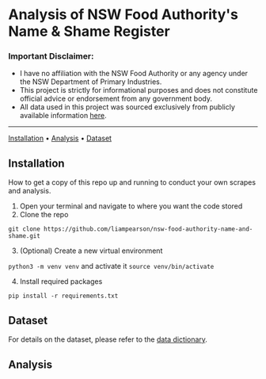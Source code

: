# Analysis of NSW Food Authority's Name & Shame Register
### Important Disclaimer:

* I have no affiliation with the NSW Food Authority or any agency under the NSW Department of Primary Industries.
* This project is strictly for informational purposes and does not constitute official advice or endorsement from any government body.
* All data used in this project was sourced exclusively from publicly available information [here](https://www.foodauthority.nsw.gov.au/offences).
---
[Installation](https://github.com/liampearson/nsw-food-authority-name-and-shame/blob/main/README.md#installation) • [Analysis](https://github.com/liampearson/nsw-food-authority-name-and-shame/blob/main/README.md#analysis) • [Dataset](https://github.com/liampearson/nsw-food-authority-name-and-shame/tree/main?tab=readme-ov-file#dataset)


## Installation
How to get a copy of this repo up and running to conduct your own scrapes and analysis.

1. Open your terminal and navigate to where you want the code stored
2. Clone the repo
   
`git clone https://github.com/liampearson/nsw-food-authority-name-and-shame.git`

3. (Optional) Create a new virtual environment
   
`python3 -m venv venv`  and activate it  `source venv/bin/activate`

4. Install required packages

`pip install -r requirements.txt`

## Dataset
For details on the dataset, please refer to the [data dictionary](https://github.com/liampearson/nsw-food-authority-name-and-shame/blob/main/docs/data_dictionary.md).

## Analysis

